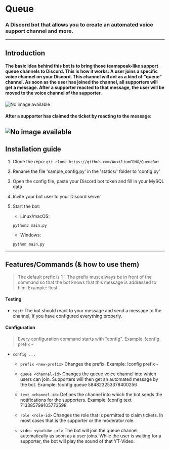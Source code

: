 # Queue

### A Discord bot that allows you to create an automated voice support channel and more.
---
## Introduction
#### The basic idea behind this bot is to bring those teamspeak-like support queue channels to Discord.  This is how it works: A user joins a specific voice channel on your Discord. This channel will act as a kind of "queue" channel. As soon as the user has joined the channel, all supporters will get a message. After a supporter reacted to that message, the user will be moved to the  voice channel of the supporter.

![No image available](https://itechnious.com/files/queue-bot/open-ticket.png)
#### After a supporter has claimed the ticket by reacting to the message:
![No image available](https://itechnious.com/files/queue-bot/close-ticket.png)
---
## Installation guide

1. Clone the repo: ```git clone https://github.com/AuxiliumCDNG/QueueBot```

2. Rename the file 'sample_config.py' in the 'statics/' folder to 'config.py'

3. Open the config file, paste your Discord bot token and fill in your MySQL data

4. Invite your bot user to your Discord server

5. Start the bot:

	- Linux/macOS:

	```python3 main.py```

	- Windows:

	```python main.py```

---

## Features/Commands (& how to use them)

> The default prefix is '!'. The prefix must always be in front of the command so that the bot knows that this message is addressed to him. Example: !test

#### Testing

-  ```test```: The bot should react to your message and send a message to the channel, if you have configured everything properly.

#### Configuration

> Every configuration command starts with "config". Example: !config prefix -

-  ```config ...```

	-  ```prefix <new-prefix>``` Changes the prefix. Example: !config prefix -

	-  ```queue <channel-id>``` Changes the queue voice channel into which users can join. Supporters will then get an automated message by the bot. Example: !config queue 584823253378400256

	-  ```text <channel-id>``` Defines the channel into which the bot sends the notifications for the supporters. Example: !config text 713385799105773598

	-  ```role <role-id>``` Changes the role that is permitted to claim tickets. In most cases that is the supporter or the moderator role.

	-  ```video <youtube-url>``` The bot will join the queue channel automatically as soon as a user joins. While the user is waiting for a supporter, the bot will play the sound of that YT-Video.